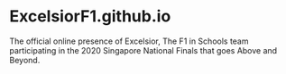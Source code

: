 # ExcelsiorF1.github.io
The official online presence of Excelsior, The F1 in Schools team participating in the 2020 Singapore National Finals that goes Above and Beyond.
